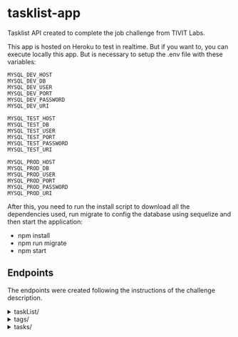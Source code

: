 # tasklist-app

Tasklist API created to complete the job challenge from TIVIT Labs.

This app is hosted on Heroku to test in realtime. But if you want to, you can execute locally this app. But is necessary to setup the .env file with these variables:

```
MYSQL_DEV_HOST
MYSQL_DEV_DB
MYSQL_DEV_USER
MYSQL_DEV_PORT
MYSQL_DEV_PASSWORD
MYSQL_DEV_URI

MYSQL_TEST_HOST
MYSQL_TEST_DB
MYSQL_TEST_USER
MYSQL_TEST_PORT
MYSQL_TEST_PASSWORD
MYSQL_TEST_URI

MYSQL_PROD_HOST
MYSQL_PROD_DB
MYSQL_PROD_USER
MYSQL_PROD_PORT
MYSQL_PROD_PASSWORD
MYSQL_PROD_URI
```

After this, you need to run the install script to download all the dependencies used, run migrate to config the database using sequelize and then start the application:

- npm install
- npm run migrate
- npm start

## Endpoints

The endpoints were created following the instructions of the challenge description.

<details>
<summary>taskList/</summary>

### HTTP Communications available:
|Methods|Routes|Action|Response expected|Status Code|
|:----------:|:-----:|:---:|:-----:|:----:|
|GET|taskList/|Select all the taskLists active on DB|taskList array|200|
|GET|taskList/:id|Select one taskLists active on DB|taskList object|200|
|POST|taskList/|Create a TaskList in DB|taskList object created| 201|
|PUT|taskList/:id|Update informations of a TaskList|Successfull message|200|
|DELETE|taskList/:id|Delete a TaskList|Successfull message|200|

<details>
<summary> #### GET taskList/ </summary>

Select all the taskLists active on DB:

- Request expected:

No informations required. Just the request.

- Reponse expected:

```
{
    "status": 200,
    "taskLists": [
        {
            "id": "4d82fdc6-bafa-4750-b7da-59f5658a1ecf",
            "name": "Projeto Integrador - SENAC",
            "active": true,
            "createdAt": "2020-09-16T03:01:13.000Z",
            "updatedAt": "2020-09-16T03:01:13.000Z"
        },
        {
            "id": "d1875f07-5888-4965-9725-9d3e66a67d91",
            "name": "Certificações",
            "active": true,
            "createdAt": "2020-09-16T15:03:26.000Z",
            "updatedAt": "2020-09-16T15:03:26.000Z"
        }
    ]
}
```
</details>

<details>
<summary>#### GET taskList/:id</summary>

Select one taskLists active on DB

- Request expected:

Params: Valid UUID;

- Reponse expected:

```
{
    "status": 200,
    "taskList": {
        "id": "561ab6f4-ca55-455d-a72a-a041fcc76606",
        "name": "Casa",
        "active": true,
        "createdAt": "2020-09-16T16:57:52.000Z",
        "updatedAt": "2020-09-16T16:57:52.000Z"
    }
}
```

</details>

<details>
<summary>#### POST taskList/</summary>
Create a TaskList in DB.

- Request expected:
Request Body:

```
{
    "name": "Casa"
}
```

- Reponse expected:

```
{
    "status": 201,
    "msg": "TaskList created!",
    "taskList": {
        "id": "561ab6f4-ca55-455d-a72a-a041fcc76606",
        "name": "Casa",
        "active": true,
        "updatedAt": "2020-09-16T16:57:52.560Z",
        "createdAt": "2020-09-16T16:57:52.560Z"
    }
}
```
</details>

<details>
<summary>#### PUT taskList/:id</summary>
Update informations of a TaskList.

- Request expected:
Request params: Valid UUID.
Request body:

```
{
    "name": "Kung Fu"
}
```

- Reponse expected:

```
{
    "status": 200,
    "msg": "TaskList updated successfully!"
}
```
</details>

<details>
<summary>#### DELETE taskList/:id</summary>
Delete a TaskList.

- Request expected:
Request Params: Valid UUID.

- Reponse expected:
```
{
    "status": 200,
    "msg": "TaskList update successfully!"
}
```
</details>

</details>

<details>
<summary>tags/</summary>

### HTTP Communications available:
|Methods|Routes|Action|Response expected|Status Code|
|:----------:|:-----:|:---:|:-----:|:----:|
|GET|taskList/|Select all the taskLists active on DB|taskList array|200|
|GET|taskList/:id|Select one taskLists active on DB|taskList object|200|
|POST|taskList/|Create a TaskList in DB|taskList object created| 201|
|PUT|taskList/:id|Update informations of a TaskList|Successfull message|200|
|DELETE|taskList/:id|Delete a TaskList|Successfull message|200|
</details>


<details>
<summary>tasks/</summary>
</details>
